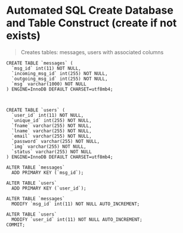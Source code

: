 # Automated SQL Create Database and Table Construct (create if not exists)

> Creates tables: messages, users with associated columns

```
CREATE TABLE `messages` (
  `msg_id` int(11) NOT NULL,
  `incoming_msg_id` int(255) NOT NULL,
  `outgoing_msg_id` int(255) NOT NULL,
  `msg` varchar(1000) NOT NULL
) ENGINE=InnoDB DEFAULT CHARSET=utf8mb4;



CREATE TABLE `users` (
  `user_id` int(11) NOT NULL,
  `unique_id` int(255) NOT NULL,
  `fname` varchar(255) NOT NULL,
  `lname` varchar(255) NOT NULL,
  `email` varchar(255) NOT NULL,
  `password` varchar(255) NOT NULL,
  `img` varchar(255) NOT NULL,
  `status` varchar(255) NOT NULL
) ENGINE=InnoDB DEFAULT CHARSET=utf8mb4;

ALTER TABLE `messages`
  ADD PRIMARY KEY (`msg_id`);

ALTER TABLE `users`
  ADD PRIMARY KEY (`user_id`);

ALTER TABLE `messages`
  MODIFY `msg_id` int(11) NOT NULL AUTO_INCREMENT;

ALTER TABLE `users`
  MODIFY `user_id` int(11) NOT NULL AUTO_INCREMENT;
COMMIT;

```
